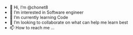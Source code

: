 - 👋 Hi, I’m @chonet8
- 👀 I’m interested in Software engineer
- 🌱 I’m currently learning Code 
- 💞️ I’m looking to collaborate on what can help me learn best
- 📫 How to reach me ...

<!---
chonet8/chonet8 is a ✨ special ✨ repository because its `README.md` (this file) appears on your GitHub profile.
You can click the Preview link to take a look at your changes.
--->
